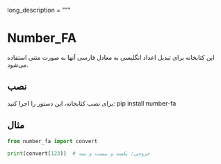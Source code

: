 long_description = """
# Number_FA
این کتابخانه برای تبدیل اعداد انگلیسی به معادل فارسی آنها به صورت متنی استفاده می‌شود.

## نصب
برای نصب کتابخانه، این دستور را اجرا کنید:
pip install number-fa



## مثال
```python
from number_fa import convert

print(convert(123))  # خروجی: یکصد و بیست و سه
